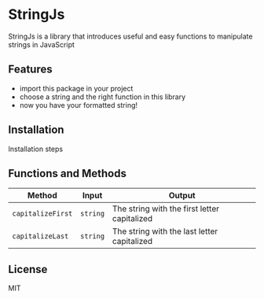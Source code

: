 # StringJs

StringJs is a library that introduces useful and easy functions to manipulate strings in JavaScript

## Features

- import this package in your project
- choose a string and the right function in this library
- now you have your formatted string!

## Installation

Installation steps

## Functions and Methods

| Method | Input | Output |
| ------ | ----- | ------ |
| <code>capitalizeFirst</code> | <code>string</code> | The string with the first letter capitalized |
| <code>capitalizeLast</code> | <code>string</code> | The string with the last letter capitalized |


## License

MIT